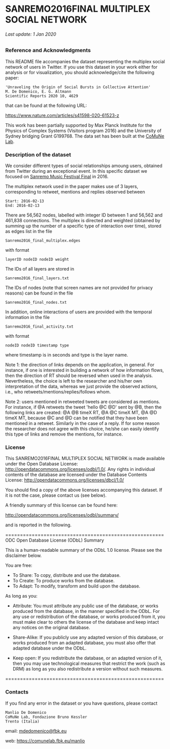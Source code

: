 

# SANREMO2016FINAL MULTIPLEX SOCIAL NETWORK

###### Last update: 1 Jan 2020
 
### Reference and Acknowledgments

This README file accompanies the dataset representing the multiplex social network of users in Twitter.
If you use this dataset in your work either for analysis or for visualization, you should acknowledge/cite the following paper:
	
	'Unraveling the Origin of Social Bursts in Collective Attention'
	M. De Domenico, E. G. Altmann 
	Scientific Reports 2020 10, 4629

that can be found at the following URL:

<https://www.nature.com/articles/s41598-020-61523-z>

This work has been partially supported by Max Planck Institute for the Physics of Complex Systems (Visitors program 2016) and the University of Sydney bridging Grant G199768. The data set has been built at the [CoMuNe Lab](https://comunelab.fbk.eu/). 


### Description of the dataset

We consider different types of social relationships amoung users, obtained from Twitter during an exceptional event. In this specific dataset we focused on [Sanremo Music Festival Final](https://en.wikipedia.org/wiki/Sanremo_Music_Festival) in 2016.

The multiplex network used in the paper makes use of 3 layers, corresponding to retweet, mentions and replies observed between


    Start: 2016-02-13
    End: 2016-02-13

There are 56,562 nodes, labelled with integer ID between 1 and 56,562 and 461,838 connections.
The multiplex is directed and weighted (obtained by summing up the number of a specific type of interaction over time), stored as edges list in the file

    Sanremo2016_final_multiplex.edges

with format

    layerID nodeID nodeID weight

The IDs of all layers are stored in

    Sanremo2016_final_layers.txt

The IDs of nodes (note that screen names are not provided for privacy reasons) can be found in the file

    Sanremo2016_final_nodes.txt


In addition, online interactions of users are provided with the temporal information in the file

    Sanremo2016_final_activity.txt

with format

    nodeID nodeID timestamp type

where timestamp is in seconds and type is the layer name. 

Note 1: the direction of links depends on the application, in general. For instance, if one is interested in building a network of how information flows, then the direction of RT should be reversed when used in the analysis. Nevertheless, the choice is left to the researcher and his/her own interpretation of the data, whereas we just provide the observed actions, i.e., who retweets/mentions/replies/follows whom.

Note 2: users mentioned in retweeted tweets are considered as mentions. For instance, if @A retweets the tweet 'hello @C @D' sent by @B, then the following links are created: @A @B timeX RT, @A @C timeX MT, @A @D timeX MT, because @C and @D can be notified that they have been mentioned in a retweet. Similarly in the case of a reply. If for some reason the researcher does not agree with this choice, he/she can easily identify this type of links and remove the mentions, for instance.


### License

This SANREMO2016FINAL MULTIPLEX SOCIAL NETWORK is made available under the Open Database License: <http://opendatacommons.org/licenses/odbl/1.0/>. Any rights in individual contents of the database are licensed under the Database Contents License: <http://opendatacommons.org/licenses/dbcl/1.0/>

You should find a copy of the above licenses accompanying this dataset. If it is not the case, please contact us (see below).

A friendly summary of this license can be found here:

<http://opendatacommons.org/licenses/odbl/summary/>

and is reported in the following.

======================================================
ODC Open Database License (ODbL) Summary

This is a human-readable summary of the ODbL 1.0 license. Please see the disclaimer below.

You are free:

*    To Share: To copy, distribute and use the database.
*    To Create: To produce works from the database.
*    To Adapt: To modify, transform and build upon the database.

As long as you:
    
*	Attribute: You must attribute any public use of the database, or works produced from the database, in the manner specified in the ODbL. For any use or redistribution of the database, or works produced from it, you must make clear to others the license of the database and keep intact any notices on the original database.
    
*	Share-Alike: If you publicly use any adapted version of this database, or works produced from an adapted database, you must also offer that adapted database under the ODbL.
    
*	Keep open: If you redistribute the database, or an adapted version of it, then you may use technological measures that restrict the work (such as DRM) as long as you also redistribute a version without such measures.

======================================================


### Contacts

If you find any error in the dataset or you have questions, please contact

	Manlio De Domenico
	CoMuNe Lab, Fondazione Bruno Kessler 
	Trento (Italia)

email: <mdedomenico@fbk.eu>

web: <https://comunelab.fbk.eu/manlio>

